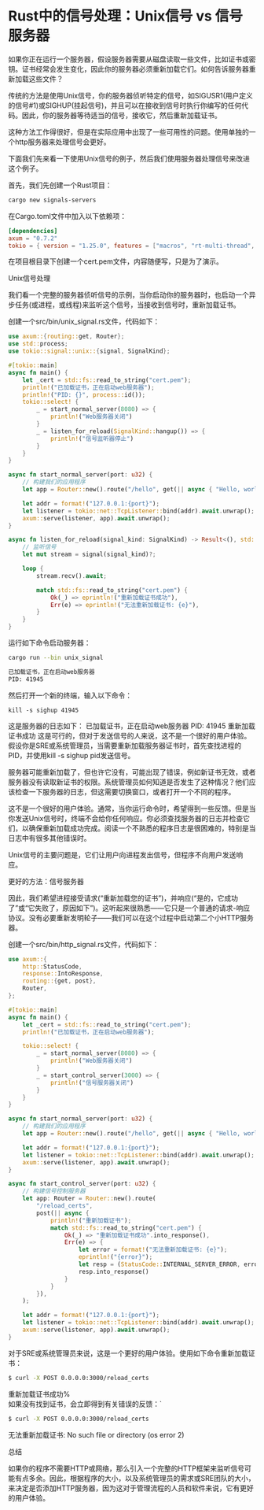 # Rust中的信号处理：Unix信号 vs 信号服务器

如果你正在运行一个服务器，假设服务器需要从磁盘读取一些文件，比如证书或密钥。证书经常会发生变化，因此你的服务器必须重新加载它们。如何告诉服务器重新加载这些文件？

传统的方法是使用Unix信号，你的服务器侦听特定的信号，如SIGUSR1(用户定义的信号#1)或SIGHUP(挂起信号)，并且可以在接收到信号时执行你编写的任何代码。因此，你的服务器等待适当的信号，接收它，然后重新加载证书。

这种方法工作得很好，但是在实际应用中出现了一些可用性的问题。使用单独的一个http服务器来处理信号会更好。

下面我们先来看一下使用Unix信号的例子，然后我们使用服务器处理信号来改进这个例子。

首先，我们先创建一个Rust项目：
```sh
cargo new signals-servers
```
在Cargo.toml文件中加入以下依赖项：
```toml
[dependencies]
axum = "0.7.2"
tokio = { version = "1.25.0", features = ["macros", "rt-multi-thread", "signal"] }
```
在项目根目录下创建一个cert.pem文件，内容随便写，只是为了演示。


Unix信号处理

我们看一个完整的服务器侦听信号的示例，当你启动你的服务器时，也启动一个异步任务(或进程，或线程)来监听这个信号，当接收到信号时，重新加载证书。

创建一个src/bin/unix_signal.rs文件，代码如下：
```rs
use axum::{routing::get, Router};
use std::process;
use tokio::signal::unix::{signal, SignalKind};

#[tokio::main]
async fn main() {
    let _cert = std::fs::read_to_string("cert.pem");
    println!("已加载证书，正在启动web服务器");
    println!("PID: {}", process::id());
    tokio::select! {
        _ = start_normal_server(8080) => {
            println!("Web服务器关闭")
        }
        _ = listen_for_reload(SignalKind::hangup()) => {
            println!("信号监听器停止")
        }
    }
}

async fn start_normal_server(port: u32) {
    // 构建我们的应用程序
    let app = Router::new().route("/hello", get(|| async { "Hello, world!" }));

    let addr = format!("127.0.0.1:{port}");
    let listener = tokio::net::TcpListener::bind(addr).await.unwrap();
    axum::serve(listener, app).await.unwrap();
}

async fn listen_for_reload(signal_kind: SignalKind) -> Result<(), std::io::Error> {
    // 监听信号
    let mut stream = signal(signal_kind)?;

    loop {
        stream.recv().await;

        match std::fs::read_to_string("cert.pem") {
            Ok(_) => eprintln!("重新加载证书成功"),
            Err(e) => eprintln!("无法重新加载证书: {e}"),
        }
    }
}
```
运行如下命令启动服务器：
```sh
cargo run --bin unix_signal

已加载证书，正在启动web服务器
PID: 41945
```
然后打开一个新的终端，输入以下命令：
```
kill -s sighup 41945
```
这是服务器的日志如下：
已加载证书，正在启动web服务器
PID: 41945
重新加载证书成功
这是可行的，但对于发送信号的人来说，这不是一个很好的用户体验。假设你是SRE或系统管理员，当需要重新加载服务器证书时，首先查找进程的PID，并使用kill -s sighup pid发送信号。

服务器可能重新加载了，但也许它没有，可能出现了错误，例如新证书无效，或者服务器没有读取新证书的权限。系统管理员如何知道是否发生了这种情况？他们应该检查一下服务器的日志，但这需要切换窗口，或者打开一个不同的程序。

这不是一个很好的用户体验。通常，当你运行命令时，希望得到一些反馈。但是当你发送Unix信号时，终端不会给你任何响应。你必须查找服务器的日志并检查它们，以确保重新加载成功完成。阅读一个不熟悉的程序日志是很困难的，特别是当日志中有很多其他错误时。

Unix信号的主要问题是，它们让用户向进程发出信号，但程序不向用户发送响应。


更好的方法：信号服务器

因此，我们希望进程接受请求(“重新加载您的证书”)，并响应(“是的，它成功了”或“它失败了，原因如下”)。这听起来很熟悉——它只是一个普通的请求-响应协议。没有必要重新发明轮子——我们可以在这个过程中启动第二个小HTTP服务器。

创建一个src/bin/http_signal.rs文件，代码如下：
```rs
use axum::{
    http::StatusCode,
    response::IntoResponse,
    routing::{get, post},
    Router,
};

#[tokio::main]
async fn main() {
    let _cert = std::fs::read_to_string("cert.pem");
    println!("已加载证书，正在启动web服务器");

    tokio::select! {
        _ = start_normal_server(8080) => {
            println!("Web服务器关闭")
        }
        _ = start_control_server(3000) => {
            println!("信号服务器关闭")
        }
    }
}

async fn start_normal_server(port: u32) {
    // 构建我们的应用程序
    let app = Router::new().route("/hello", get(|| async { "Hello, world!" }));

    let addr = format!("127.0.0.1:{port}");
    let listener = tokio::net::TcpListener::bind(addr).await.unwrap();
    axum::serve(listener, app).await.unwrap();
}

async fn start_control_server(port: u32) {
    // 构建信号控制服务器
    let app: Router = Router::new().route(
        "/reload_certs",
        post(|| async {
            println!("重新加载证书");
            match std::fs::read_to_string("cert.pem") {
                Ok(_) => "重新加载证书成功".into_response(),
                Err(e) => {
                    let error = format!("无法重新加载证书: {e}");
                    eprintln!("{error}");
                    let resp = (StatusCode::INTERNAL_SERVER_ERROR, error);
                    resp.into_response()
                }
            }
        }),
    );

    let addr = format!("127.0.0.1:{port}");
    let listener = tokio::net::TcpListener::bind(addr).await.unwrap();
    axum::serve(listener, app).await.unwrap();
}
```
对于SRE或系统管理员来说，这是一个更好的用户体验。使用如下命令重新加载证书：
```sh
$ curl -X POST 0.0.0.0:3000/reload_certs
```
重新加载证书成功%     
如果没有找到证书，会立即得到有关错误的反馈：`
```sh
$ curl -X POST 0.0.0.0:3000/reload_certs
```
无法重新加载证书: No such file or directory (os error 2)    


总结

如果你的程序不需要HTTP或网络，那么引入一个完整的HTTP框架来监听信号可能有点多余。因此，根据程序的大小，以及系统管理员的需求或SRE团队的大小，来决定是否添加HTTP服务器，因为这对于管理流程的人员和软件来说，它有更好的用户体验。